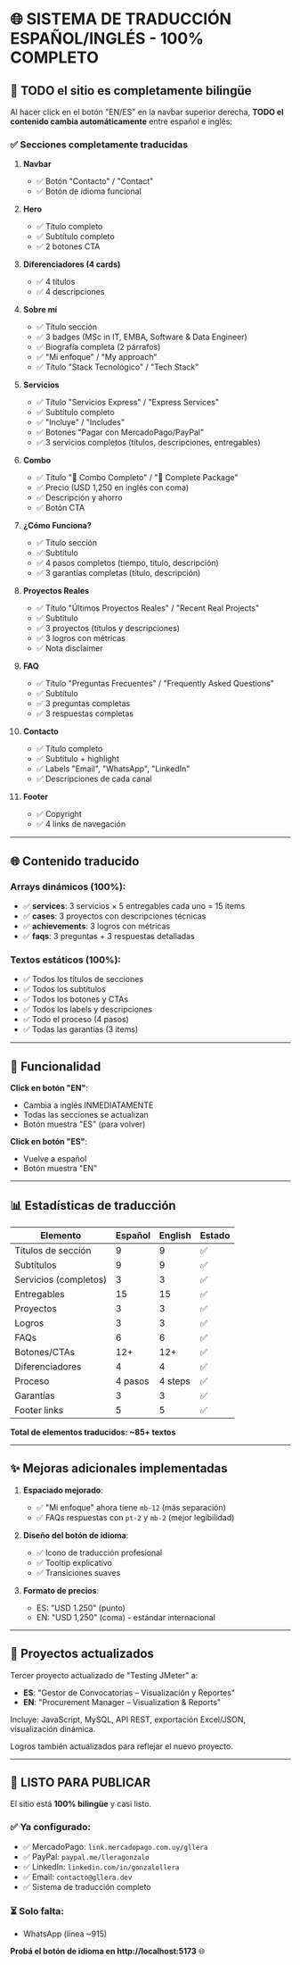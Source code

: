 # 🌐 SISTEMA DE TRADUCCIÓN ESPAÑOL/INGLÉS - 100% COMPLETO

## 🎉 TODO el sitio es completamente bilingüe

Al hacer click en el botón "EN/ES" en la navbar superior derecha, **TODO el contenido cambia automáticamente** entre español e inglés:

### ✅ Secciones completamente traducidas

1. **Navbar**
   - ✅ Botón "Contacto" / "Contact"
   - ✅ Botón de idioma funcional

2. **Hero**
   - ✅ Título completo
   - ✅ Subtítulo completo
   - ✅ 2 botones CTA

3. **Diferenciadores (4 cards)**
   - ✅ 4 títulos
   - ✅ 4 descripciones

4. **Sobre mí**
   - ✅ Título sección
   - ✅ 3 badges (MSc in IT, EMBA, Software & Data Engineer)
   - ✅ Biografía completa (2 párrafos)
   - ✅ "Mi enfoque" / "My approach"
   - ✅ Título "Stack Tecnológico" / "Tech Stack"

5. **Servicios**
   - ✅ Título "Servicios Express" / "Express Services"
   - ✅ Subtítulo completo
   - ✅ "Incluye" / "Includes"
   - ✅ Botones "Pagar con MercadoPago/PayPal"
   - ✅ 3 servicios completos (títulos, descripciones, entregables)

6. **Combo**
   - ✅ Título "🎁 Combo Completo" / "🎁 Complete Package"
   - ✅ Precio (USD 1,250 en inglés con coma)
   - ✅ Descripción y ahorro
   - ✅ Botón CTA

7. **¿Cómo Funciona?**
   - ✅ Título sección
   - ✅ Subtítulo
   - ✅ 4 pasos completos (tiempo, título, descripción)
   - ✅ 3 garantías completas (título, descripción)

8. **Proyectos Reales**
   - ✅ Título "Últimos Proyectos Reales" / "Recent Real Projects"
   - ✅ Subtítulo
   - ✅ 3 proyectos (títulos y descripciones)
   - ✅ 3 logros con métricas
   - ✅ Nota disclaimer

9. **FAQ**
   - ✅ Título "Preguntas Frecuentes" / "Frequently Asked Questions"
   - ✅ Subtítulo
   - ✅ 3 preguntas completas
   - ✅ 3 respuestas completas

10. **Contacto**
    - ✅ Título completo
    - ✅ Subtítulo + highlight
    - ✅ Labels "Email", "WhatsApp", "LinkedIn"
    - ✅ Descripciones de cada canal

11. **Footer**
    - ✅ Copyright
    - ✅ 4 links de navegación

---

## 🌐 Contenido traducido

### Arrays dinámicos (100%):
- ✅ **services**: 3 servicios × 5 entregables cada uno = 15 items
- ✅ **cases**: 3 proyectos con descripciones técnicas
- ✅ **achievements**: 3 logros con métricas
- ✅ **faqs**: 3 preguntas + 3 respuestas detalladas

### Textos estáticos (100%):
- ✅ Todos los títulos de secciones
- ✅ Todos los subtítulos
- ✅ Todos los botones y CTAs
- ✅ Todos los labels y descripciones
- ✅ Todo el proceso (4 pasos)
- ✅ Todas las garantías (3 items)

---

## 🎯 Funcionalidad

**Click en botón "EN"**:
- Cambia a inglés INMEDIATAMENTE
- Todas las secciones se actualizan
- Botón muestra "ES" (para volver)

**Click en botón "ES"**:
- Vuelve a español
- Botón muestra "EN"

---

## 📊 Estadísticas de traducción

| Elemento | Español | English | Estado |
|----------|---------|---------|--------|
| Títulos de sección | 9 | 9 | ✅ |
| Subtítulos | 9 | 9 | ✅ |
| Servicios (completos) | 3 | 3 | ✅ |
| Entregables | 15 | 15 | ✅ |
| Proyectos | 3 | 3 | ✅ |
| Logros | 3 | 3 | ✅ |
| FAQs | 6 | 6 | ✅ |
| Botones/CTAs | 12+ | 12+ | ✅ |
| Diferenciadores | 4 | 4 | ✅ |
| Proceso | 4 pasos | 4 steps | ✅ |
| Garantías | 3 | 3 | ✅ |
| Footer links | 5 | 5 | ✅ |

**Total de elementos traducidos: ~85+ textos**

---

## ✨ Mejoras adicionales implementadas

1. **Espaciado mejorado**:
   - ✅ "Mi enfoque" ahora tiene `mb-12` (más separación)
   - ✅ FAQs respuestas con `pt-2` y `mb-2` (mejor legibilidad)

2. **Diseño del botón de idioma**:
   - ✅ Icono de traducción profesional
   - ✅ Tooltip explicativo
   - ✅ Transiciones suaves

3. **Formato de precios**:
   - ES: "USD 1.250" (punto)
   - EN: "USD 1,250" (coma) - estándar internacional

---

## 📂 Proyectos actualizados

Tercer proyecto actualizado de "Testing JMeter" a:
- **ES**: "Gestor de Convocatorias – Visualización y Reportes"
- **EN**: "Procurement Manager – Visualization & Reports"

Incluye: JavaScript, MySQL, API REST, exportación Excel/JSON, visualización dinámica.

Logros también actualizados para reflejar el nuevo proyecto.

---

## 🚀 LISTO PARA PUBLICAR

El sitio está **100% bilingüe** y casi listo.

### ✅ Ya configurado:
- ✅ MercadoPago: `link.mercadopago.com.uy/gllera`
- ✅ PayPal: `paypal.me/lleragonzalo`
- ✅ LinkedIn: `linkedin.com/in/gonzalollera`
- ✅ Email: `contacto@gllera.dev`
- ✅ Sistema de traducción completo

### ⏳ Solo falta:
- WhatsApp (línea ~915)

**Probá el botón de idioma en http://localhost:5173** 🌐

